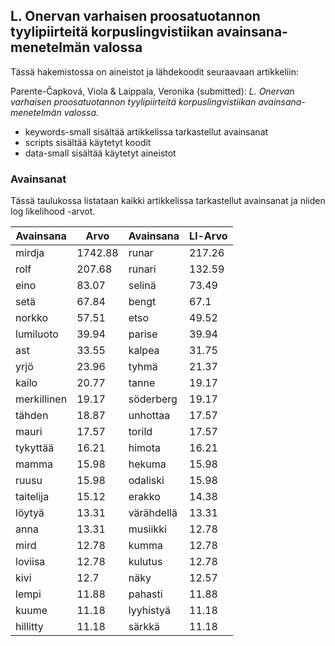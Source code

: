 ## L. Onervan varhaisen proosatuotannon tyylipiirteitä korpuslingvistiikan avainsana-menetelmän valossa

Tässä hakemistossa on aineistot ja lähdekoodit seuraavaan artikkeliin:

Parente-Čapková, Viola & Laippala, Veronika (submitted): _L. Onervan varhaisen proosatuotannon tyylipiirteitä korpuslingvistiikan avainsana-menetelmän valossa._

- keywords-small sisältää artikkelissa tarkastellut avainsanat
- scripts sisältää käytetyt koodit
- data-small sisältää käytetyt aineistot
  
### Avainsanat

Tässä taulukossa listataan kaikki artikkelissa tarkastellut avainsanat ja niiden log likelihood -arvot.

| Avainsana         | Arvo   | Avainsana        | Ll-Arvo   |
|-------------|--------|------------|--------|
| mirdja      | 1742.88 | runar      | 217.26  |
| rolf        | 207.68  | runari     | 132.59  |
| eino        | 83.07   | selinä     | 73.49   |
| setä        | 67.84   | bengt      | 67.1    |
| norkko      | 57.51   | etso       | 49.52   |
| lumiluoto   | 39.94   | parise     | 39.94   |
| ast         | 33.55   | kalpea     | 31.75   |
| yrjö        | 23.96   | tyhmä      | 21.37   |
| kailo       | 20.77   | tanne      | 19.17   |
| merkillinen | 19.17   | söderberg  | 19.17   |
| tähden      | 18.87   | unhottaa   | 17.57   |
| mauri       | 17.57   | torild     | 17.57   |
| tykyttää    | 16.21   | himota     | 16.21   |
| mamma       | 15.98   | hekuma     | 15.98   |
| ruusu       | 15.98   | odaliski   | 15.98   |
| taitelija   | 15.12   | erakko     | 14.38   |
| löytyä      | 13.31   | värähdellä | 13.31   |
| anna        | 13.31   | musiikki   | 12.78   |
| mird        | 12.78   | kumma      | 12.78   |
| loviisa     | 12.78   | kulutus    | 12.78   |
| kivi        | 12.7    | näky       | 12.57   |
| lempi       | 11.88   | pahasti    | 11.88   |
| kuume       | 11.18   | lyyhistyä  | 11.18   |
| hillitty    | 11.18   | särkkä     | 11.18   |
